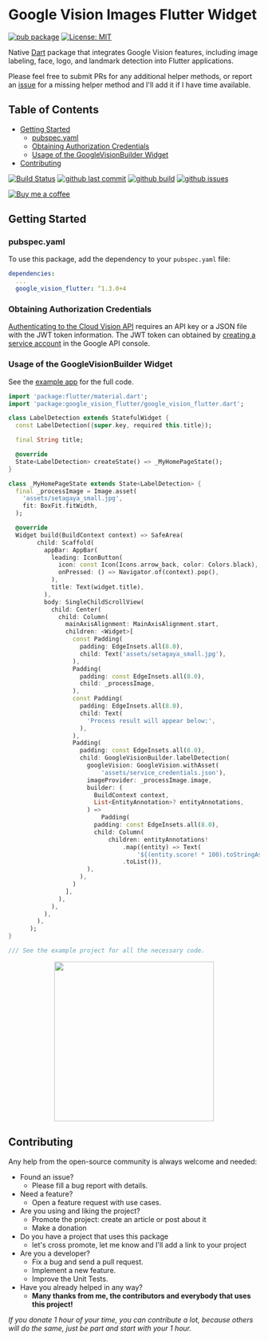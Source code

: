 # Google Vision Images Flutter Widget

[![pub package](https://img.shields.io/pub/v/google_vision_flutter.svg)](https://pub.dartlang.org/packages/google_vision_flutter)
[![License: MIT](https://img.shields.io/badge/License-MIT-yellow.svg)](https://opensource.org/licenses/MIT)

Native [Dart](https://dart.dev/) package that integrates Google Vision features, including image labeling, face, logo, and landmark detection into Flutter applications.

Please feel free to submit PRs for any additional helper methods, or report an [issue](https://github.com/faithoflifedev/google_vision/issues) for a missing helper method and I'll add it if I have time available.

## Table of Contents
- [Getting Started](#getting-started)
  - [pubspec.yaml](#pubspecyaml)
  - [Obtaining Authorization Credentials](#obtaining-authorization-credentials)
  - [Usage of the GoogleVisionBuilder Widget](#usage-of-the-googlevisionbuilder-widget)
- [Contributing](#contributing)


[![Build Status](https://github.com/faithoflifedev/google_vision/workflows/Dart/badge.svg)](https://github.com/faithoflifedev/google_vision/actions) [![github last commit](https://shields.io/github/last-commit/faithoflifedev/google_vision)](https://shields.io/github/last-commit/faithoflifedev/google_vision) [![github build](https://img.shields.io/github/actions/workflow/status/faithoflifedev/google_vision_workspace/flutter.yaml?branch=main)](https://shields.io/github/workflow/status/faithoflifedev/google_vision/Dart) [![github issues](https://shields.io/github/issues/faithoflifedev/google_vision)](https://shields.io/github/issues/faithoflifedev/google_vision)

[![Buy me a coffee](https://www.buymeacoffee.com/assets/img/guidelines/download-assets-1.svg)](https://www.buymeacoffee.com/faithoflif2)

## Getting Started

### pubspec.yaml

To use this package, add the dependency to your `pubspec.yaml` file:

```yaml
dependencies:
  ...
  google_vision_flutter: ^1.3.0+4
```


### Obtaining Authorization Credentials

[Authenticating to the Cloud Vision API](https://cloud.google.com/vision/product-search/docs/auth) requires an API key or a JSON file with the JWT token information.  The JWT token can obtained by [creating a service account](https://cloud.google.com/iam/docs/creating-managing-service-accounts#creating_a_service_account) in the Google API console.

### Usage of the GoogleVisionBuilder Widget

See the [example app](https://github.com/faithoflifedev/google_vision_workspace/tree/main/packages/google_vision_flutter/example) for the full code.

```dart
import 'package:flutter/material.dart';
import 'package:google_vision_flutter/google_vision_flutter.dart';

class LabelDetection extends StatefulWidget {
  const LabelDetection({super.key, required this.title});

  final String title;

  @override
  State<LabelDetection> createState() => _MyHomePageState();
}

class _MyHomePageState extends State<LabelDetection> {
  final _processImage = Image.asset(
    'assets/setagaya_small.jpg',
    fit: BoxFit.fitWidth,
  );

  @override
  Widget build(BuildContext context) => SafeArea(
        child: Scaffold(
          appBar: AppBar(
            leading: IconButton(
              icon: const Icon(Icons.arrow_back, color: Colors.black),
              onPressed: () => Navigator.of(context).pop(),
            ),
            title: Text(widget.title),
          ),
          body: SingleChildScrollView(
            child: Center(
              child: Column(
                mainAxisAlignment: MainAxisAlignment.start,
                children: <Widget>[
                  const Padding(
                    padding: EdgeInsets.all(8.0),
                    child: Text('assets/setagaya_small.jpg'),
                  ),
                  Padding(
                    padding: const EdgeInsets.all(8.0),
                    child: _processImage,
                  ),
                  const Padding(
                    padding: EdgeInsets.all(8.0),
                    child: Text(
                      'Process result will appear below:',
                    ),
                  ),
                  Padding(
                    padding: const EdgeInsets.all(8.0),
                    child: GoogleVisionBuilder.labelDetection(
                      googleVision: GoogleVision.withAsset(
                          'assets/service_credentials.json'),
                      imageProvider: _processImage.image,
                      builder: (
                        BuildContext context,
                        List<EntityAnnotation>? entityAnnotations,
                      ) =>
                          Padding(
                        padding: const EdgeInsets.all(8.0),
                        child: Column(
                            children: entityAnnotations!
                                .map((entity) => Text(
                                    '${(entity.score! * 100).toStringAsFixed(2)}% - ${entity.description}'))
                                .toList()),
                      ),
                    ),
                  )
                ],
              ),
            ),
          ),
        ),
      );
}

/// See the example project for all the necessary code.

```

<center><img src="https://github.com/faithoflifedev/google_vision_workspace/blob/main/packages/google_vision_flutter/screenshot/face_detection.png?raw=true&amp;v1" width="320"></center>

## Contributing

Any help from the open-source community is always welcome and needed:
- Found an issue?
    - Please fill a bug report with details.
- Need a feature?
    - Open a feature request with use cases.
- Are you using and liking the project?
    - Promote the project: create an article or post about it
    - Make a donation
- Do you have a project that uses this package
    - let's cross promote, let me know and I'll add a link to your project
- Are you a developer?
    - Fix a bug and send a pull request.
    - Implement a new feature.
    - Improve the Unit Tests.
- Have you already helped in any way?
    - **Many thanks from me, the contributors and everybody that uses this project!**

*If you donate 1 hour of your time, you can contribute a lot, because others will do the same, just be part and start with your 1 hour.*
